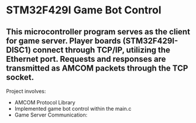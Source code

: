 # STM32F429I Game Bot Control 

## This microcontroller program serves as the client for game server. Player boards (STM32F429I-DISC1) connect through TCP/IP, utilizing the Ethernet port. Requests and responses are transmitted as AMCOM packets through the TCP socket.

Project involves:
* AMCOM Protocol Library
* Implemented game bot control within the main.c 
* Game Server Communication:


